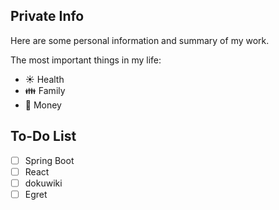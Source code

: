 ## Private Info
Here are some personal information and summary of my work.

The most important things in my life:
* :sunny: Health
* :family: Family 
* :money_with_wings: Money 

## To-Do List
* [ ] Spring Boot
* [ ] React
* [ ] dokuwiki 
* [ ] Egret
